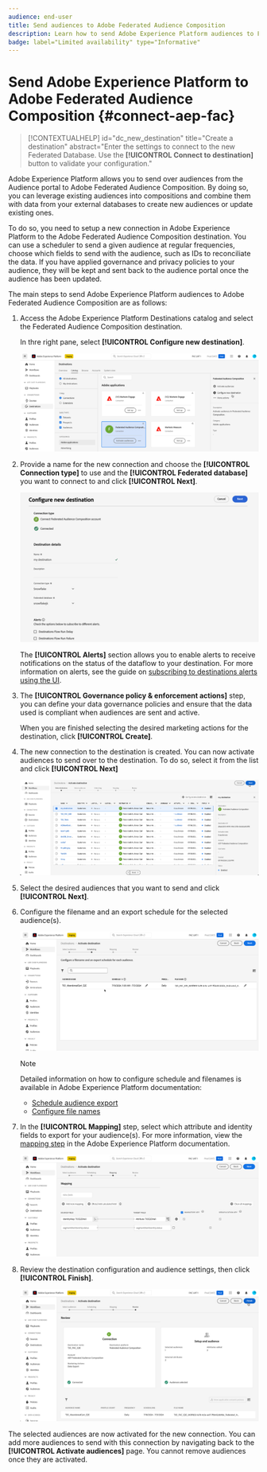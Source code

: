```yaml
---
audience: end-user
title: Send audiences to Adobe Federated Audience Composition
description: Learn how to send Adobe Experience Platform audiences to Federated Audience Composition
badge: label="Limited availability" type="Informative"
---
```

# Send Adobe Experience Platform to Adobe Federated Audience Composition {#connect-aep-fac}

>[!CONTEXTUALHELP]
>id="dc_new_destination"
>title="Create a destination"
>abstract="Enter the settings to connect to the new Federated Database. Use the **[!UICONTROL Connect to destination]** button to validate your configuration."

Adobe Experience Platform allows you to send over audiences from the Audience portal to Adobe Federated Audience Composition. By doing so, you can leverage existing audiences into compositions and combine them with data from your external databases to create new audiences or update existing ones.

To do so, you need to setup a new connection in Adobe Experience Platform to the Adobe Federated Audience Composition destination. You can use a scheduler to send a given audience at regular frequencies, choose which fields to send with the audience, such as IDs to reconciliate the data. If you have applied governance and privacy policies to your audience, they will be kept and sent back to the audience portal once the audience has been updated.

The main steps to send Adobe Experience Platform audiences to Adobe Federated Audience Composition are as follows:

1. Access the Adobe Experience Platform Destinations catalog and select the Federated Audience Composition destination.

    In thre right pane, select **[!UICONTROL Configure new destination]**.

    ![](assets/destination-new.png)

1. Provide a name for the new connection and choose the **[!UICONTROL Connection type]** to use and the **[!UICONTROL Federated database]** you want to connect to and click **[!UICONTROL Next]**.

    ![](assets/destination-configure.png)

    The **[!UICONTROL Alerts]** section allows you to enable alerts to receive notifications on the status of the dataflow to your destination. For more information on alerts, see the guide on [subscribing to destinations alerts using the UI](../../ui/alerts.md).

1. The **[!UICONTROL Governance policy & enforcement actions]** step, you can define your data governance policies and ensure that the data used is compliant when audiences are sent and active.

    When you are finished selecting the desired marketing actions for the destination, click **[!UICONTROL Create]**.

1. The new connection to the destination is created. You can now activate audiences to send over to the destination. To do so, select it from the list and click **[!UICONTROL Next]**

    ![](assets/destination-activate.png)

1. Select the desired audiences that you want to send and click **[!UICONTROL Next]**.

1. Configure the filename and an export schedule for the selected audience(s). 

    ![](assets/destination-schedule.png)

    >[!NOTE]
    >
    >Detailed information on how to configure schedule and filenames is available in Adobe Experience Platform documentation:
    >* [Schedule audience export](https://experienceleague.adobe.com/en/docs/experience-platform/destinations/ui/activate/activate-batch-profile-destinations#scheduling)
    >* [Configure file names](https://experienceleague.adobe.com/en/docs/experience-platform/destinations/ui/activate/activate-batch-profile-destinations#configure-file-names)

1. In the **[!UICONTROL Mapping]** step, select which attribute and identity fields to export for your audience(s). For more information, view the [mapping step](https://experienceleague.adobe.com/en/docs/experience-platform/destinations/ui/activate/activate-batch-profile-destinations#mapping) in the Adobe Experience Platform documentation.

    ![](assets/destination-attributes.png)

1. Review the destination configuration and audience settings, then click **[!UICONTROL Finish]**.

    ![](assets/destination-review.png)

The selected audiences are now activated for the new connection. You can add more audiences to send with this connection by navigating back to the **[!UICONTROL Activate audiences]** page. You cannot remove audiences once they are activated.

